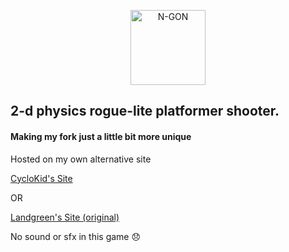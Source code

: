 <p align="center">
  <a href="http://cyclokid.github.io/n-gon-personal" target="blank"><img src="https://i.imgur.com/xM2gDVX.png" width="120" alt="N-GON" /></a>
</p>

## 2-d physics rogue-lite platformer shooter.

#### Making my fork just a little bit more unique

Hosted on my own alternative site

[CycloKid's Site](https://cyclokid.github.io/n-gon-personal/)

OR

[Landgreen's Site (original)](https://landgreen.github.io/sidescroller/)

No  sound or sfx in this game 😞
